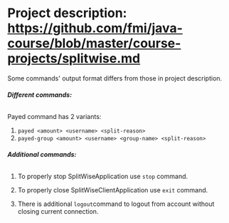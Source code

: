# **Project description:** https://github.com/fmi/java-course/blob/master/course-projects/splitwise.md

Some commands' output format differs from those in project description.

###### **Different commands:**

Payed command has 2 variants:
 1. `payed <amount> <username> <split-reason>`
 2. `payed-group <amount> <username> <group-name> <split-reason>` 

###### **Additional commands:**

1. To properly stop SplitWiseApplication use `stop` command.

2. To properly close SplitWiseClientApplication use `exit` command.

3. There is additional `logout`command to logout from account without
   closing current connection.
   
   
   
   
